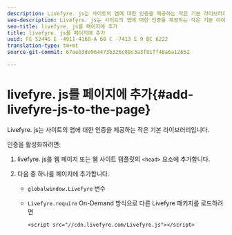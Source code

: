 ```yaml
---
description: Livefyre. js는 사이트의 앱에 대한 인증을 제공하는 작은 기본 라이브러리입니다.
seo-description: Livefyre. js는 사이트의 앱에 대한 인증을 제공하는 작은 기본 라이브러리입니다.
seo-title: livefyre. js를 페이지에 추가
title: livefyre. js를 페이지에 추가
uuid: FE 52446 E -4911-4160-A 68 C -7413 E 9 BC 6222
translation-type: tm+mt
source-git-commit: 67aeb3de964473b326c88c3a3f81ff48a6a12652

---
```



# livefyre. js를 페이지에 추가{#add-livefyre-js-to-the-page}

Livefyre. js는 사이트의 앱에 대한 인증을 제공하는 작은 기본 라이브러리입니다.

인증을 활성화하려면:

1. livefyre. js를 웹 페이지 또는 웹 사이트 템플릿의 `<head>` 요소에 추가합니다.
1. 다음 중 하나를 페이지에 추가합니다.

   * `globalwindow.Livefyre` 변수
   * `Livefyre.require` On-Demand 방식으로 다른 Livefyre 패키지를 로드하려면

      ```
      <script src="//cdn.livefyre.com/Livefyre.js"></script>
      ```


